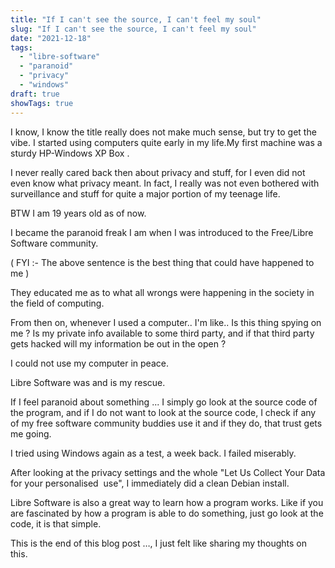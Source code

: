 ```yaml
---
title: "If I can't see the source, I can't feel my soul"
slug: "If I can't see the source, I can't feel my soul"
date: "2021-12-18"
tags: 
  - "libre-software"
  - "paranoid"
  - "privacy"
  - "windows"
draft: true
showTags: true
---
```


I know, I know the title really does not make much sense, but try to get the vibe. I started using computers quite early in my life.My first machine was a sturdy HP-Windows XP Box .

I never really cared back then about privacy and stuff, for I even did not even know what privacy meant. In fact, I really was not even bothered with surveillance and stuff for quite a major portion of my teenage life.

BTW I am 19 years old as of now.

I became the paranoid freak I am when I was introduced to the Free/Libre Software community.

( FYI :- The above sentence is the best thing that could have happened to me )

They educated me as to what all wrongs were happening in the society in the field of computing.

From then on, whenever I used a computer.. I'm like.. Is this thing spying on me ? Is my private info available to some third party, and if that third party gets hacked will my information be out in the open ?

I could not use my computer in peace.

Libre Software was and is my rescue.

If I feel paranoid about something ... I simply go look at the source code of the program, and if I do not want to look at the source code, I check if any of my free software community buddies use it and if they do, that trust gets me going.

I tried using Windows again as a test, a week back. I failed miserably.

After looking at the privacy settings and the whole "Let Us Collect Your Data for your personalised  use", I immediately did a clean Debian install.

Libre Software is also a great way to learn how a program works. Like if you are fascinated by how a program is able to do something, just go look at the code, it is that simple.

This is the end of this blog post …, I just felt like sharing my thoughts on this.
